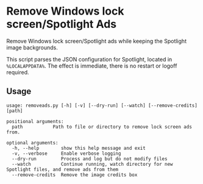 # Remove Windows lock screen/Spotlight Ads
Remove Windows lock screen/Spotlight ads while keeping the Spotlight image backgrounds.

This script parses the JSON configuration for Spotlight, located in `%LOCALAPPDATA%`. The effect is immediate, there is no restart or logoff required.

## Usage
```
usage: removeads.py [-h] [-v] [--dry-run] [--watch] [--remove-credits] [path]

positional arguments:
  path           Path to file or directory to remove lock screen ads from.

optional arguments:
  -h, --help        show this help message and exit
  -v, --verbose     Enable verbose logging
  --dry-run         Process and log but do not modify files
  --watch           Continue running, watch directory for new Spotlight files, and remove ads from them
  --remove-credits  Remove the image credits box
```
